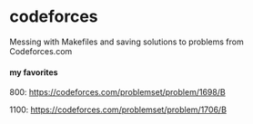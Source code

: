 # codeforces

Messing with Makefiles and saving solutions to problems from Codeforces.com

#### my favorites

800: <https://codeforces.com/problemset/problem/1698/B>

1100: <https://codeforces.com/problemset/problem/1706/B>

